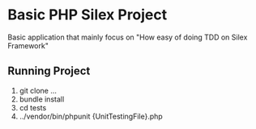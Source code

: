 Basic PHP Silex Project
=============
Basic application that mainly focus on "How easy of doing TDD on Silex Framework"

## Running Project

1. git clone ...
2. bundle install
3. cd tests
4. ../vendor/bin/phpunit {UnitTestingFile}.php
